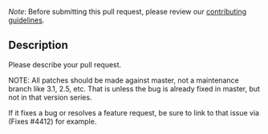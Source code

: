 *Note*: Before submitting this pull request, please review our [contributing
guidelines](https://faust.readthedocs.io/en/master/contributing.html).

## Description

Please describe your pull request.

NOTE: All patches should be made against master, not a maintenance branch like
3.1, 2.5, etc.  That is unless the bug is already fixed in master, but not in
that version series.

If it fixes a bug or resolves a feature request,
be sure to link to that issue via (Fixes #4412) for example.
